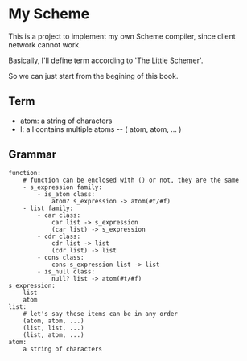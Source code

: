 # My Scheme

This is a project to implement my own Scheme compiler, since client network cannot work.

Basically, I'll define term according to 'The Little Schemer'.

So we can just start from the begining of this book.

## Term
- atom: a string of characters
- l: a l contains multiple atoms -- ( atom, atom, ... )

## Grammar
```
function:
    # function can be enclosed with () or not, they are the same
    - s_expression family:
        - is_atom class:
            atom? s_expression -> atom(#t/#f)
    - list family:
        - car class:
            car list -> s_expression
            (car list) -> s_expression
        - cdr class:
            cdr list -> list
            (cdr list) -> list
        - cons class:
            cons s_expression list -> list
        - is_null class:
            null? list -> atom(#t/#f)
s_expression:
    list
    atom
list:
    # let's say these items can be in any order
    (atom, atom, ...)
    (list, list, ...)
    (list, atom, ...)
atom:
    a string of characters
```
